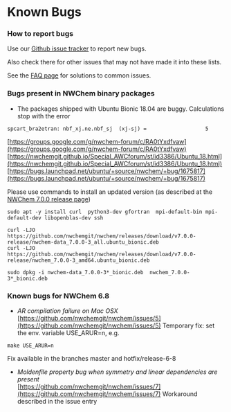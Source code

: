 # Known Bugs

### How to report bugs

Use our [Github issue tracker](https://github.com/nwchemgit/nwchem/issues) to report new bugs. 

Also check there for other issues that may not have made it into these lists. 

See the [FAQ page](FAQ) for solutions to common issues.

### Bugs present in NWChem binary packages

* The packages shipped with Ubuntu Bionic 18.04 are buggy. Calculations  stop with the error
```
spcart_bra2etran: nbf_xj.ne.nbf_sj  (xj-sj) =                   5
```
[https://groups.google.com/g/nwchem-forum/c/RA0tYxdfvaw](https://groups.google.com/g/nwchem-forum/c/RA0tYxdfvaw)
[https://nwchemgit.github.io/Special_AWCforum/st/id3386/Ubuntu_18.html](https://nwchemgit.github.io/Special_AWCforum/st/id3386/Ubuntu_18.html)
[https://bugs.launchpad.net/ubuntu/+source/nwchem/+bug/1675817](https://bugs.launchpad.net/ubuntu/+source/nwchem/+bug/1675817)


Please use commands to install an updated version (as described
at the [NWChem 7.0.0 release page](https://github.com/nwchemgit/nwchem/releases/tag/v7.0.0-release))
```
sudo apt -y install curl  python3-dev gfortran  mpi-default-bin mpi-default-dev libopenblas-dev ssh

curl -LJO https://github.com/nwchemgit/nwchem/releases/download/v7.0.0-release/nwchem-data_7.0.0-3_all.ubuntu_bionic.deb
curl -LJO https://github.com/nwchemgit/nwchem/releases/download/v7.0.0-release/nwchem_7.0.0-3_amd64.ubuntu_bionic.deb

sudo dpkg -i nwchem-data_7.0.0-3*_bionic.deb  nwchem_7.0.0-3*_bionic.deb
```

###  Known bugs for NWChem 6.8

* _AR compilation failure on Mac OSX_   
[https://github.com/nwchemgit/nwchem/issues/5](https://github.com/nwchemgit/nwchem/issues/5)
Temporary fix: set the env. variable USE_ARUR=n, e.g.
```
make USE_ARUR=n
```
  Fix   available in  the branches master and hotfix/release-6-8

* _Moldenfile property bug when symmetry and linear dependencies are present_   
[https://github.com/nwchemgit/nwchem/issues/7](https://github.com/nwchemgit/nwchem/issues/7)
Workaround described in the issue entry
